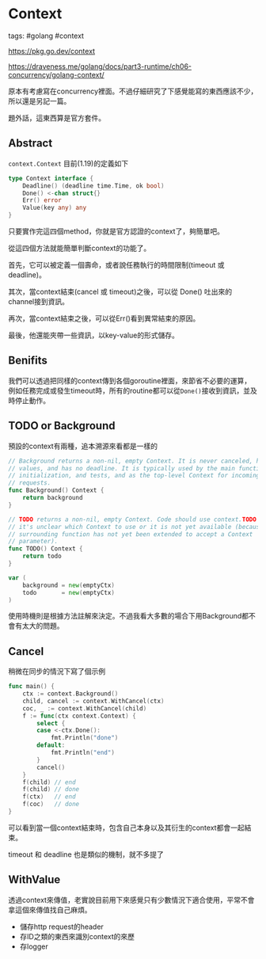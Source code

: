 # Context

tags: #golang #context

<https://pkg.go.dev/context>

<https://draveness.me/golang/docs/part3-runtime/ch06-concurrency/golang-context/>

原本有考慮寫在concurrency裡面。不過仔細研究了下感覺能寫的東西應該不少，所以還是另記一篇。

題外話，這東西算是官方套件。

## Abstract

`context.Context` 目前(1.19)的定義如下

```go
type Context interface {
	Deadline() (deadline time.Time, ok bool)
	Done() <-chan struct{}
	Err() error
	Value(key any) any
}
```

只要實作完這四個method，你就是官方認證的context了，夠簡單吧。

從這四個方法就能簡單判斷context的功能了。

首先，它可以被定義一個壽命，或者說任務執行的時間限制(timeout 或 deadline)。

其次，當context結束(cancel 或 timeout)之後，可以從 Done() 吐出來的channel接到資訊。

再次，當context結束之後，可以從Err()看到異常結束的原因。

最後，他還能夾帶一些資訊，以key-value的形式儲存。

## Benifits

我們可以透過把同樣的context傳到各個goroutine裡面，來節省不必要的運算，例如任務完成或發生timeout時，所有的routine都可以從`Done()`接收到資訊，並及時停止動作。

## TODO or Background

預設的context有兩種，追本溯源來看都是一樣的

```go
// Background returns a non-nil, empty Context. It is never canceled, has no
// values, and has no deadline. It is typically used by the main function,
// initialization, and tests, and as the top-level Context for incoming
// requests.
func Background() Context {
	return background
}
```

```go
// TODO returns a non-nil, empty Context. Code should use context.TODO when
// it's unclear which Context to use or it is not yet available (because the
// surrounding function has not yet been extended to accept a Context
// parameter).
func TODO() Context {
	return todo
}
```

```go
var (
	background = new(emptyCtx)
	todo       = new(emptyCtx)
)
```

使用時機則是根據方法註解來決定。不過我看大多數的場合下用Background都不會有太大的問題。

## Cancel

稍微在同步的情況下寫了個示例

```go
func main() {
	ctx := context.Background()
	child, cancel := context.WithCancel(ctx)
	coc, _ := context.WithCancel(child)
	f := func(ctx context.Context) {
		select {
		case <-ctx.Done():
			fmt.Println("done")
		default:
			fmt.Println("end")
		}
		cancel()
	}
	f(child) // end
	f(child) // done
	f(ctx)   // end
	f(coc)   // done
}

```

可以看到當一個context結束時，包含自己本身以及其衍生的context都會一起結束。

timeout 和 deadline 也是類似的機制，就不多提了

## WithValue

透過context來傳值，老實說目前用下來感覺只有少數情況下適合使用，平常不會拿這個來傳值找自己麻煩。

* 儲存http request的header
* 存ID之類的東西來識別context的來歷
* 存logger
